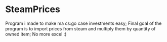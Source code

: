 # SteamPrices
Program i made to make ma cs:go case investments easy;
Final goal of the program is to import prices from steam and multiply them by quantity of owned item;
No more excel :)

